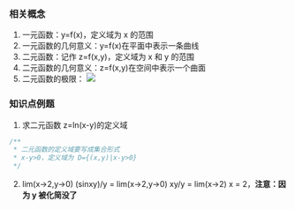 ### 相关概念

1. 一元函数：y=f(x)，定义域为 x 的范围
2. 一元函数的几何意义：y=f(x)在平面中表示一条曲线
3. 二元函数：记作 z=f(x,y)，定义域为 x 和 y 的范围
4. 二元函数的几何意义：z=f(x,y)在空间中表示一个曲面
5. 二元函数的极限：
   ![](https://blog-1300014307.cos.ap-guangzhou.myqcloud.com/202310052300377.png)

### 知识点例题

1. 求二元函数 z=ln(x-y)的定义域

```js
/**
 * 二元函数的定义域要写成集合形式
 * x-y>0，定义域为 D={(x,y)|x-y>0}
 */
```

2. lim(x->2,y->0) (sinxy)/y = lim(x->2,y->0) xy/y = lim(x->2) x = 2，**注意：因为 y 被化简没了**
